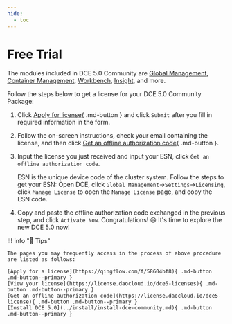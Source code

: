 ```yaml
---
hide:
  - toc
---
```


# Free Trial

The modules included in DCE 5.0 Community are [Global Management](../ghippo/intro/what.md), [Container Management](../kpanda/intro/WhatisKPanda.md), [Workbench](../amamba/intro/WhatisAmamba.md), [Insight](../insight/intro/WhatisInsight.md), and more.

Follow the steps below to get a license for your DCE 5.0 Community Package:

1. Click [Apply for license](https://qingflow.com/f/58604bf8){ .md-button } and click `Submit` after you fill in required information in the form.

2. Follow the on-screen instructions, check your email containing the license, and then click [Get an offline authorization code](https://license.daocloud.io/dce5-license){ .md-button }.

3. Input the license you just received and input your ESN, click `Get an offline authorization code`.

    ESN is the unique device code of the cluster system.
    Follow the steps to get your ESN: Open DCE, click `Global Management`->`Settings`->`Licensing`, click `Manage License` to open the `Manage License` page, and copy the ESN code.

4. Copy and paste the offline authorization code exchanged in the previous step, and click `Activate Now`. Congratulations! :smile: It's time to explore the new DCE 5.0 now!

!!! info "📢 Tips"

    The pages you may frequently access in the process of above procedure are listed as follows:

    [Apply for a license](https://qingflow.com/f/58604bf8){ .md-button .md-button--primary }
    [View your license](https://license.daocloud.io/dce5-licenses){ .md-button .md-button--primary }
    [Get an offline authorization code](https://license.daocloud.io/dce5-license){ .md-button .md-button--primary }
    [Install DCE 5.0](../install/install-dce-community.md){ .md-button .md-button--primary }
